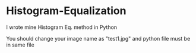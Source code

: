 # Histogram-Equalization
I wrote mine Histogram Eq. method in Python

You should change your image name as "test1.jpg" and python file must be in same file
